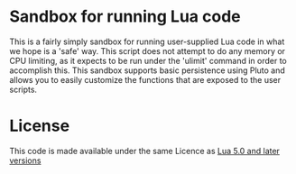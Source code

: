 # Sandbox for running Lua code

This is a fairly simply sandbox for running user-supplied Lua code in what we
hope is a 'safe' way. This script does not attempt to do any memory or CPU limiting, as it expects to be run under the 'ulimit' command in order to accomplish this. This sandbox supports basic persistence using Pluto and allows you to easily customize the functions that are exposed to the user scripts.

# License

This code is made available under the same Licence as [Lua 5.0 and later versions][1]

[1]: http://www.lua.org/license.html